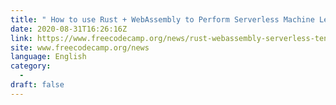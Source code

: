 ```yaml
---
title: " How to use Rust + WebAssembly to Perform Serverless Machine Learning and Data Visualization in the Cloud "
date: 2020-08-31T16:26:16Z
link: https://www.freecodecamp.org/news/rust-webassembly-serverless-tencent-cloud/?utm_medium=RSS&utm_source=news.12bit.vn
site: www.freecodecamp.org/news
language: English
category:
  -   
draft: false
---
```

